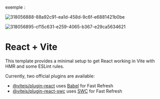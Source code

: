 exemple :

![318056888-88a92c91-ea1d-458d-9c6f-e6881421b0be](https://github.com/fk-crafter/100days-of-code/assets/127132293/0b995113-1317-4554-97a8-40a8fec8d757)

![318056895-cf15c631-e259-4065-b367-e29ca5634621](https://github.com/fk-crafter/100days-of-code/assets/127132293/46d8843f-e3f6-419e-a4bc-5eb964524a81)


# React + Vite

This template provides a minimal setup to get React working in Vite with HMR and some ESLint rules.

Currently, two official plugins are available:

- [@vitejs/plugin-react](https://github.com/vitejs/vite-plugin-react/blob/main/packages/plugin-react/README.md) uses [Babel](https://babeljs.io/) for Fast Refresh
- [@vitejs/plugin-react-swc](https://github.com/vitejs/vite-plugin-react-swc) uses [SWC](https://swc.rs/) for Fast Refresh
